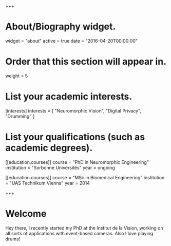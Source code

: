 +++
# About/Biography widget.
widget = "about"
active = true
date = "2016-04-20T00:00:00"

# Order that this section will appear in.
weight = 5

# List your academic interests.
[interests]
  interests = [
    "Neuromorphic Vision",
    "Digital Privacy",
    "Drumming"
  ]

# List your qualifications (such as academic degrees).
[[education.courses]]
  course = "PhD in Neuromorphic Engineering"
  institution = "Sorbonne Universités"
  year = ongoing

[[education.courses]]
  course = "MSc in Biomedical Engineering"
  institution = "UAS Technikum Vienna"
  year = 2014

+++

# Welcome

Hey there, I recently started my PhD at the Institut de la Vision, working on all sorts of applications with event-based cameras. Also I love playing drums!
